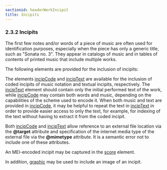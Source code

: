 ```yaml
---
sectionid: headerWorkIncipit
title: Incipits
---
```



<h3 id="headerWorkIncipit">
   <span class="headingNumber">2.3.2</span>
   <span class="head">Incipits</span>
</h3>


<span class="specList">
   
   <span class="specDesc"></span>
   
</span>


The first few notes and/or words of a piece of music are often used for identification
purposes, especially when the piece has only a generic title, such as "Sonata no.
3". They
appear in catalogs of music and in tables of contents of printed music that include
multiple
works.

The following elements are provided for the inclusion of incipits:



<span class="specList">
   
   <span class="specDesc"></span>
   
   <span class="specDesc"></span>
   
   <span class="specDesc"></span>
   
   <span class="specDesc"></span>
   
   <span class="specDesc"></span>
   
</span>


The elements 
<a class="link_odd_elementSpec" href="/v3/elements/incipCode">incipCode</a> and 
<a class="link_odd_elementSpec" href="/v3/elements/incipText">incipText</a> are
available for the inclusion of coded incipits of music notation and textual incipits,
respectively. The 
<a class="link_odd_elementSpec" href="/v3/elements/incipText">incipText</a> element should contain only the initial
performed text of the work, while 
<a class="link_odd_elementSpec" href="/v3/elements/incipCode">incipCode</a> may contain both words and
music, depending on the capabilities of the scheme used to encode it. When both music
and
text are provided in 
<a class="link_odd_elementSpec" href="/v3/elements/incipCode">incipCode</a>, it may be helpful to repeat the text
in 
<a class="link_odd_elementSpec" href="/v3/elements/incipText">incipText</a> in order to provide easier access to only the text, for
example, for indexing of the text without having to extract it from the coded incipit.


<!-- TODO:
        <egXML xmlns="http://www.tei-c.org/ns/Examples" xml:space="preserve" >
<!-\- NEED EXAMPLE HERE! -\->
        </egXML>-->
Both 
<a class="link_odd_elementSpec" href="/v3/elements/incipCode">incipCode</a> and 
<a class="link_odd_elementSpec" href="/v3/elements/incipText">incipText</a> allow reference to
an external file location via the **@target** attribute and specification of the
internet media type of the external file via the **@mimetype** attribute. It is a
semantic error not to include one of these attributes.


<!-- TODO:
       <egXML xmlns="http://www.tei-c.org/ns/Examples" xml:space="preserve" >
<!-\- NEED EXAMPLE HERE! -\->
      </egXML>-->
An MEI-encoded incipit may be captured in the 
<a class="link_odd_elementSpec" href="/v3/elements/score">score</a> element.


<!-- TODO:
<egXML xmlns="http://www.tei-c.org/ns/Examples" xml:space="preserve" >
        <!-\- NEED EXAMPLE HERE! -\->
</egXML>-->
In addition, 
<a class="link_odd_elementSpec" href="/v3/elements/graphic">graphic</a> may be used to include an image of an
incipit.


<!-- TODO:
<egXML xmlns="http://www.tei-c.org/ns/Examples" xml:space="preserve" >
        <!-\- NEED EXAMPLE HERE! -\->
</egXML>-->
